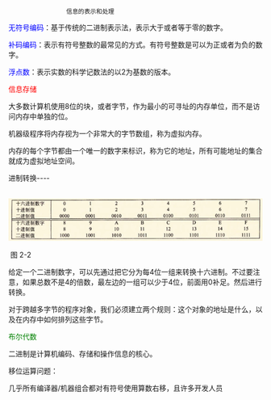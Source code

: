 					信息的表示和处理



<font color="blue">无符号编码</font>：基于传统的二进制表示法，表示大于或者等于零的数字。



<font color="blue">补码编码</font>：表示有符号整数的最常见的方式。有符号整数是可以为正或者为负的数字。

<font color="blue">浮点数</font>：表示实数的科学记数法的以2为基数的版本。

<font color="red">信息存储</font>

大多数计算机使用8位的块，或者字节，作为最小的可寻址的内存单位，而不是访问内存中单独的位。

机器级程序将内存视为一个非常大的字节数组，称为虚拟内存。

内存的每个字节都由一个唯一的数字来标识，称为它的地址，所有可能地址的集合就成为虚拟地址空间。

进制转换----

​		![](..\img\进制转换.jpg)

​													图 2-2

给定一个二进制数字，可以先通过把它分为每4位一组来转换十六进制。不过要注意，如果总数不是4的倍数，最左边的一组可以少于4位，前面用0补足。然后进行转换。

对于跨越多字节的程序对象，我们必须建立两个规则：这个对象的地址是什么，以及在内存中如何排列这些字节。



<font color="green">布尔代数</font>

二进制是计算机编码、存储和操作信息的核心。



移位运算问题：

几乎所有编译器/机器组合都对有符号使用算数右移，且许多开发人员

 

 